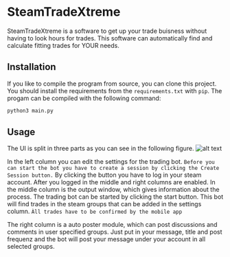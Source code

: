 # SteamTradeXtreme

SteamTradeXtreme is a software to get up your trade buisness without having to look hours for trades.
This software can automatically find and calculate fitting trades for YOUR needs. 

## Installation 

If you like to compile the program from source, you can clone this project. 
You should install the requirements from the ```requirements.txt``` with ```pip```.
The progam can be compiled with the following command:
```bash
python3 main.py
```

## Usage

The UI is split in three parts as you can see in the following figure.
![alt text](https://github.com/SwiftPredator/SteamTradeXtreme/blob/master/images/UI-image.png?raw=true)

In the left column you can edit the settings for the trading bot. 
```Before you can start the bot you have to create a session by clicking the Create Session button.``` 
By clicking the button you have to log in your steam account. 
After you logged in the middle and right columns are enabled. In the middle column is the output window, which gives 
information about the process. The trading bot can be started by clicking the start button. This bot will find trades in the steam groups that can be added in the settings column. 
```Àll trades have to be confirmed by the mobile app```

The right column is a auto poster module, which can post discussions and comments in user specified groups. Just put in your message, title and post frequenz and the bot will post your message under your account in all selected groups.
